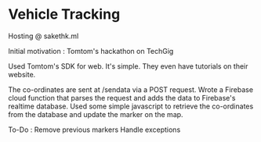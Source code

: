 # Vehicle Tracking  
Hosting @ sakethk.ml

Initial motivation : Tomtom's hackathon on TechGig

Used Tomtom's SDK for web. It's simple. They even have tutorials on their website.

The co-ordinates are sent at /sendata via a POST request. Wrote a Firebase cloud function that parses the request and adds the data to
Firebase's realtime database. Used some simple javascript to retrieve the co-ordinates from the database and update the marker on the map.

To-Do :
Remove previous markers
Handle exceptions
